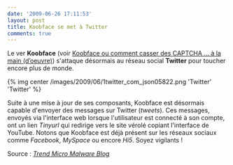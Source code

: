 ```yaml
---
date: '2009-06-26 17:11:53'
layout: post
title: Koobface se met à Twitter
comments: true
---
```


Le ver **Koobface** (voir [Koobface ou comment casser des CAPTCHA … à la main (d’oeuvre)](/2009/05/04/koobface-ou-comment-casser-des-captcha-a-la-main-doeuvre/)) s'attaque désormais au réseau social **Twitter** pour toucher encore plus de monde.

{% img center /images/2009/06/1twitter_com_json05822.png 'Twitter' 'Twitter' %}

Suite à une mise à jour de ses composants, Koobface est désormais capable d'envoyer des messages sur Twitter (_tweets_). Ces messages, envoyés via l'interface web lorsque l'utilisateur est connecté à son compte, ont un lien _Tinyurl_ qui redirige vers le site vérolé copiant l'interface de YouTube. Notons que Koobface est déjà présent sur les réseaux sociaux comme _Facebook_, _MySpace_ ou encore _Hi5_. Soyez vigilants !

Source : [_Trend Micro Malware Blog_](http://blog.trendmicro.com/koobface-tweets/)
